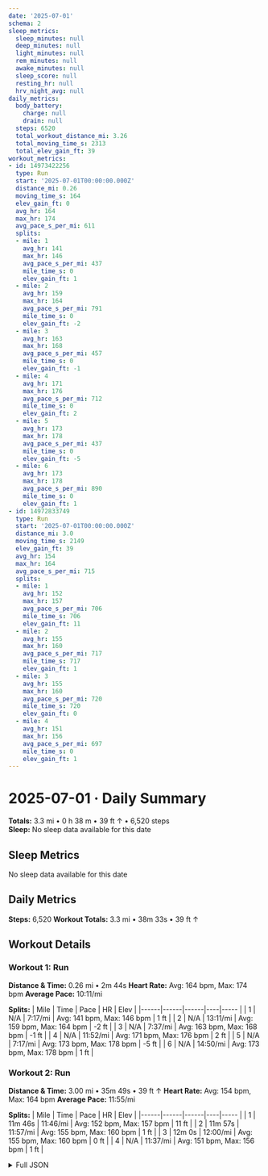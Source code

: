 ```yaml
---
date: '2025-07-01'
schema: 2
sleep_metrics:
  sleep_minutes: null
  deep_minutes: null
  light_minutes: null
  rem_minutes: null
  awake_minutes: null
  sleep_score: null
  resting_hr: null
  hrv_night_avg: null
daily_metrics:
  body_battery:
    charge: null
    drain: null
  steps: 6520
  total_workout_distance_mi: 3.26
  total_moving_time_s: 2313
  total_elev_gain_ft: 39
workout_metrics:
- id: 14973422256
  type: Run
  start: '2025-07-01T00:00:00.000Z'
  distance_mi: 0.26
  moving_time_s: 164
  elev_gain_ft: 0
  avg_hr: 164
  max_hr: 174
  avg_pace_s_per_mi: 611
  splits:
  - mile: 1
    avg_hr: 141
    max_hr: 146
    avg_pace_s_per_mi: 437
    mile_time_s: 0
    elev_gain_ft: 1
  - mile: 2
    avg_hr: 159
    max_hr: 164
    avg_pace_s_per_mi: 791
    mile_time_s: 0
    elev_gain_ft: -2
  - mile: 3
    avg_hr: 163
    max_hr: 168
    avg_pace_s_per_mi: 457
    mile_time_s: 0
    elev_gain_ft: -1
  - mile: 4
    avg_hr: 171
    max_hr: 176
    avg_pace_s_per_mi: 712
    mile_time_s: 0
    elev_gain_ft: 2
  - mile: 5
    avg_hr: 173
    max_hr: 178
    avg_pace_s_per_mi: 437
    mile_time_s: 0
    elev_gain_ft: -5
  - mile: 6
    avg_hr: 173
    max_hr: 178
    avg_pace_s_per_mi: 890
    mile_time_s: 0
    elev_gain_ft: 1
- id: 14972833749
  type: Run
  start: '2025-07-01T00:00:00.000Z'
  distance_mi: 3.0
  moving_time_s: 2149
  elev_gain_ft: 39
  avg_hr: 154
  max_hr: 164
  avg_pace_s_per_mi: 715
  splits:
  - mile: 1
    avg_hr: 152
    max_hr: 157
    avg_pace_s_per_mi: 706
    mile_time_s: 706
    elev_gain_ft: 11
  - mile: 2
    avg_hr: 155
    max_hr: 160
    avg_pace_s_per_mi: 717
    mile_time_s: 717
    elev_gain_ft: 1
  - mile: 3
    avg_hr: 155
    max_hr: 160
    avg_pace_s_per_mi: 720
    mile_time_s: 720
    elev_gain_ft: 0
  - mile: 4
    avg_hr: 151
    max_hr: 156
    avg_pace_s_per_mi: 697
    mile_time_s: 0
    elev_gain_ft: 1
---
```

# 2025-07-01 · Daily Summary
**Totals:** 3.3 mi • 0 h 38 m • 39 ft ↑ • 6,520 steps  
**Sleep:** No sleep data available for this date

## Sleep Metrics
No sleep data available for this date

## Daily Metrics
**Steps:** 6,520
**Workout Totals:** 3.3 mi • 38m 33s • 39 ft ↑

## Workout Details
### Workout 1: Run
**Distance & Time:** 0.26 mi • 2m 44s
**Heart Rate:** Avg: 164 bpm, Max: 174 bpm
**Average Pace:** 10:11/mi

**Splits:**
| Mile | Time | Pace | HR | Elev |
|------|------|------|----|----- |
| 1 | N/A | 7:17/mi | Avg: 141 bpm, Max: 146 bpm | 1 ft |
| 2 | N/A | 13:11/mi | Avg: 159 bpm, Max: 164 bpm | -2 ft |
| 3 | N/A | 7:37/mi | Avg: 163 bpm, Max: 168 bpm | -1 ft |
| 4 | N/A | 11:52/mi | Avg: 171 bpm, Max: 176 bpm | 2 ft |
| 5 | N/A | 7:17/mi | Avg: 173 bpm, Max: 178 bpm | -5 ft |
| 6 | N/A | 14:50/mi | Avg: 173 bpm, Max: 178 bpm | 1 ft |

### Workout 2: Run
**Distance & Time:** 3.00 mi • 35m 49s • 39 ft ↑
**Heart Rate:** Avg: 154 bpm, Max: 164 bpm
**Average Pace:** 11:55/mi

**Splits:**
| Mile | Time | Pace | HR | Elev |
|------|------|------|----|----- |
| 1 | 11m 46s | 11:46/mi | Avg: 152 bpm, Max: 157 bpm | 11 ft |
| 2 | 11m 57s | 11:57/mi | Avg: 155 bpm, Max: 160 bpm | 1 ft |
| 3 | 12m 0s | 12:00/mi | Avg: 155 bpm, Max: 160 bpm | 0 ft |
| 4 | N/A | 11:37/mi | Avg: 151 bpm, Max: 156 bpm | 1 ft |


<details>
<summary>Full JSON</summary>

```json
{
  "date": "2025-07-01",
  "schema": 2,
  "sleep_metrics": {
    "sleep_minutes": null,
    "deep_minutes": null,
    "light_minutes": null,
    "rem_minutes": null,
    "awake_minutes": null,
    "sleep_score": null,
    "resting_hr": null,
    "hrv_night_avg": null
  },
  "daily_metrics": {
    "body_battery": {
      "charge": null,
      "drain": null
    },
    "steps": 6520,
    "total_workout_distance_mi": 3.26,
    "total_moving_time_s": 2313,
    "total_elev_gain_ft": 39
  },
  "workout_metrics": [
    {
      "id": 14973422256,
      "type": "Run",
      "start": "2025-07-01T00:00:00.000Z",
      "distance_mi": 0.26,
      "moving_time_s": 164,
      "elev_gain_ft": 0,
      "avg_hr": 164,
      "max_hr": 174,
      "avg_pace_s_per_mi": 611,
      "splits": [
        {
          "mile": 1,
          "avg_hr": 141,
          "max_hr": 146,
          "avg_pace_s_per_mi": 437,
          "mile_time_s": 0,
          "elev_gain_ft": 1
        },
        {
          "mile": 2,
          "avg_hr": 159,
          "max_hr": 164,
          "avg_pace_s_per_mi": 791,
          "mile_time_s": 0,
          "elev_gain_ft": -2
        },
        {
          "mile": 3,
          "avg_hr": 163,
          "max_hr": 168,
          "avg_pace_s_per_mi": 457,
          "mile_time_s": 0,
          "elev_gain_ft": -1
        },
        {
          "mile": 4,
          "avg_hr": 171,
          "max_hr": 176,
          "avg_pace_s_per_mi": 712,
          "mile_time_s": 0,
          "elev_gain_ft": 2
        },
        {
          "mile": 5,
          "avg_hr": 173,
          "max_hr": 178,
          "avg_pace_s_per_mi": 437,
          "mile_time_s": 0,
          "elev_gain_ft": -5
        },
        {
          "mile": 6,
          "avg_hr": 173,
          "max_hr": 178,
          "avg_pace_s_per_mi": 890,
          "mile_time_s": 0,
          "elev_gain_ft": 1
        }
      ]
    },
    {
      "id": 14972833749,
      "type": "Run",
      "start": "2025-07-01T00:00:00.000Z",
      "distance_mi": 3.0,
      "moving_time_s": 2149,
      "elev_gain_ft": 39,
      "avg_hr": 154,
      "max_hr": 164,
      "avg_pace_s_per_mi": 715,
      "splits": [
        {
          "mile": 1,
          "avg_hr": 152,
          "max_hr": 157,
          "avg_pace_s_per_mi": 706,
          "mile_time_s": 706,
          "elev_gain_ft": 11
        },
        {
          "mile": 2,
          "avg_hr": 155,
          "max_hr": 160,
          "avg_pace_s_per_mi": 717,
          "mile_time_s": 717,
          "elev_gain_ft": 1
        },
        {
          "mile": 3,
          "avg_hr": 155,
          "max_hr": 160,
          "avg_pace_s_per_mi": 720,
          "mile_time_s": 720,
          "elev_gain_ft": 0
        },
        {
          "mile": 4,
          "avg_hr": 151,
          "max_hr": 156,
          "avg_pace_s_per_mi": 697,
          "mile_time_s": 0,
          "elev_gain_ft": 1
        }
      ]
    }
  ]
}
```
</details>
